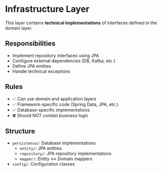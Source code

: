 # Infrastructure Layer

This layer contains **technical implementations** of interfaces defined in the domain layer.

## Responsibilities
- Implement repository interfaces using JPA
- Configure external dependencies (DB, Kafka, etc.)
- Define JPA entities
- Handle technical exceptions

## Rules
- ✅ Can use domain and application layers
- ✅ Framework-specific code (Spring Data, JPA, etc.)
- ✅ Database-specific implementations
- ❌ Should NOT contain business logic

## Structure
- `persistence/`: Database implementations
    - `entity/`: JPA entities
    - `repository/`: JPA repository implementations
    - `mapper/`: Entity ↔ Domain mappers
- `config/`: Configuration classes